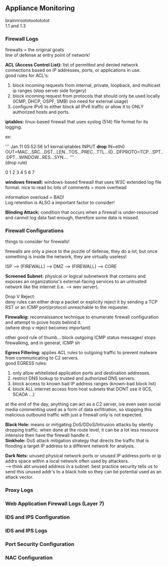 ## Appliance Monitoring ##
brainnroototootototot<br>
1.1 and 1.3
### Firewall Logs ### 
firewalls = the original goats <br>
line of defense at entry point of network!

__ACL (Access Control List):__ list of permitted and denied network connections based on IP addresses, ports, or applications in use. <br> 
good rules for ACL's:
1. block incoming requests from internal, private, loopback, and multicast ip ranges (stop server side forgery)
2. block incoming request from protocols that should only be used locally (ICMP, DHCP, OSPF, SMB) (no need for external usage)
3. configure IPv6 to either block all IPv6 traffic or allow it to ONLY authorized hosts and ports. <br>

__iptables:__ linux-based firewall that uses syslog (514) file format for its logging. <br>

ex:<br>

'''
Jan 11 05:52:56 lx1 kernal:iptables INPUT __drop__ IN=eth0 OUT=MAC...SRC...DST...LEN...TOS...PREC...TTL...ID...DFPROTO=TCP...SPT...DPT...WINDOW...RES...SYN.... 
''' <br> (drop rule)

0 1 2 3 4 5 6 7 <br>

__windows firewall:__ windows-based firewall that uses W3C extended log file format. nice to read bc lots of comments + more overhead<br>

information overload = BAD! <br>
Log retention is ALSO a important factor to consider! <br>

__Blinding Attack:__ condition that occurs when a firewall is under-resourced and cannot log data fast enough, therefore some data is missed. <br>

### Firewall Configurations ###
things to consider for firewalls! <br>

firewalls are only a piece to the puzzle of defense, they do a lot, but once something is inside the network, they are virtually useless! <br>

ISP --> (FIREWALL) --> DMZ --> (FIREWALL) --> CORE

__Screened Subnet:__ physical or logical subnetwork that contains and exposes an organizations's external-facing services to an untrusted network like the internet (i.e. --> wev server). <br>

Drop V Reject: <br>
deny rules can either drop a packet or explicity reject it by sending a TCP RST or an ICMP port/protocol unreachable to the requester. <br>

__Firewalkig:__ reconnaissance technique to enumerate firewall configuration and attempt to prove hosts behind it. <br> (where drop v reject becomes important)

other good rule of thumb... block outgoing ICMP status messages! stops firewalking, and in general, ICMP sh

__Egress Filtering:__ applies ACL rules to outgoing traffic to prevent malware from communicating to C2 servers. <br>
good EGRESS rules: <br>
1. only allow whitelisted application ports and destination addresses.
2. restrict DNS lookup to trusted and authorized DNS servers.
3. block access to known bad IP address ranges (known-bad block list)
4. block ALL internet access from host subnets that DONT use it (ICS, SCADA ...)

at the end of the day, anything can act as a C2 server, ive even seen social media commenting used as a form of data exfiltration, so stopping this malicious outbound traffic with just a firewall only is not expected. <br>

__Black Hole:__ means or mitigating DoS/DDoS/Intrusion attacks by silently dropping traffic. when done at the route level, it can be a lot less resource intensive then have the firewall handle it. <br>
__Sinkhole:__ DoS attack mitigation strategy that directs the traffic that is flooding a target IP address to a different network for analysis. <br> 

__Dark Nets:__ unused physical network ports or unused IP address ports or ip addrs space within a local network often used by attackers. <br>
--> think abt unused address in a subnet. best practice security tells us to send this unused addr's to a black hole so they can be potential used as an attack vector. <br>
### Proxy Logs ###
### Web Application Firewall Logs (Layer 7) ###
### IDS and IPS Configuration ###
### IDS and IPS Logs ###
### Port Security Configuration ###
### NAC Configuration ###